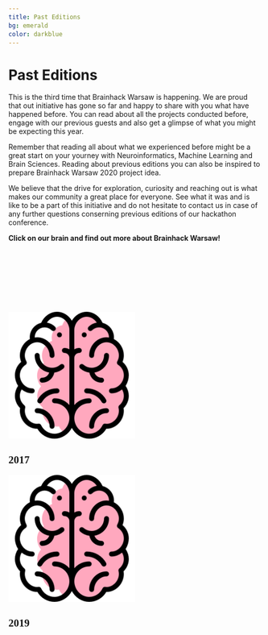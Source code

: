 ```yaml
---
title: Past Editions
bg: emerald
color: darkblue
---
```


# Past Editions

This is the third time that Brainhack Warsaw is happening. We are proud that out initiative has gone so far and happy to share with you what have happened before. You can read about all the projects conducted before, engage with our previous guests and also get a glimpse of what you might be expecting this year. 

Remember that reading all about what we experienced before might be a great start on your yourney with Neuroinformatics, Machine Learning and Brain Sciences. Reading about previous editions you can also be inspired to prepare Brainhack Warsaw 2020 project idea.

We believe that the drive for exploration, curiosity and reaching out is what makes our community a great place for everyone. See what it was and is like to be a part of this initiative and do not hesitate to contact us in case of any further questions conserning previous editions of our hackathon conference.



**Click on our brain and find out more about Brainhack Warsaw!**

<br>

<div id="profile-container">
    <div>
        <p>‎‎‎‎‎‎ ‎‎ ‎‎ ‎‎ ‎‎ ‎‎ ‎‎ ‎‎ ‎‎ ‎‎ ‎‎ ‎‎ ‎‎ ‎‎ ‎‎ ‎‎ ‎‎ ‎‎ ‎‎ ‎‎ ‎‎ ‎‎ ‎</p>
    </div> 
        <div>
        <p>‎‎‎‎‎‎ ‎‎ ‎‎ ‎‎ ‎‎ ‎‎ ‎‎ ‎‎ ‎‎ ‎‎ ‎‎ ‎‎ ‎‎ ‎‎ ‎‎ ‎‎ ‎‎ ‎‎ ‎‎ ‎‎ ‎‎ ‎‎ ‎</p>
    </div> 
        <div>
        <p>‎‎‎‎‎‎ ‎‎ ‎‎ ‎‎ ‎‎ ‎‎ ‎‎ ‎‎ ‎‎ ‎‎ ‎‎ ‎‎ ‎‎ ‎‎ ‎‎ ‎‎ ‎‎ ‎‎ ‎‎ ‎‎ ‎‎ ‎‎ ‎</p>
    </div> 
    <div>
        <a href="https://brainhackwarsaw2017.github.io/" target="_blank">
        <img src="img/brain_ico.png" width="50%" height="50%" align="center" alt="Brainhack 2017">
        </a>
        <h2 style="font-family:verdana;">2017</h2>
    </div>
    <div>
        <a href="https://brainhackwarsaw2019.github.io" target="_blank">
        <img  src="img/brain_ico.png" align="center" width="50%" height="50%" alt="Brainhack 2019">
        </a>
        <h2 style="font-family:verdana;">2019</h2>
    </div>
     <div>
        <p>‎‎‎‎‎‎ ‎‎ ‎‎ ‎‎ ‎‎ ‎‎ ‎‎ ‎‎ ‎‎ ‎‎ ‎‎ ‎‎ ‎‎ ‎‎ ‎‎ ‎‎ ‎‎ ‎‎ ‎‎ ‎‎ ‎‎ ‎‎ ‎</p>
    </div> 
</div>